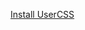 [Install UserCSS](https://raw.githubusercontent.com/nattofriends/youtube-tweaks/master/yt-live-chat-css.user.css)
